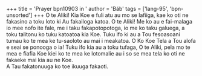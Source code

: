 +++
title = 'Prayer bpn10903 in '
author = 'Báb'
tags = ['lang-95', 'bpn-unsorted']
+++
O te Aliki! Kia Koe e fuli atu au mo se lafiiga, kae ko oti ne fakasino a toku loto ki Au fakailoga katoa.
     O te Aliki! Me ko au e fai-malaga io mee nofo ite fale, me i taku fakapotopotoga, io me ko taku galuega, a toku talitonu ko tuku katoatoa kia Koe.
     Tuku ifo ki au a Tou fesoasoani tumau ko te mea ke tu-saoloto au mai i meakatoa.  O Ko Koe Tela a Tou alofa e seai se ponooga o ia!
     Tuku ifo kia au a toku tufaga, O te Aliki, pela mo te mea e fiafia Koe kiei ko te mea ke lotomalie au i so se mea tela ko oti ne fakaeke mai kia au ne Koe.  
     A Tau fakatonuuga ko toe ikuuga fakaoti.
